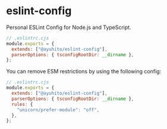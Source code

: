 # eslint-config

Personal ESLint Config for Node.js and TypeScript.

```js
// .eslintrc.cjs
module.exports = {
  extends: ["@ayuhito/eslint-config"],
  parserOptions: { tsconfigRootDir: __dirname },
};
```

You can remove ESM restrictions by using the following config:

```js
// .eslintrc.cjs
module.exports = {
  extends: ["@ayuhito/eslint-config"],
  parserOptions: { tsconfigRootDir: __dirname },
  rules: {
    "unicorn/prefer-module": "off",
  },
};
```
